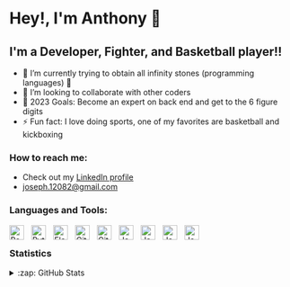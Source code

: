 # Hey!, I'm Anthony 👋 

## I'm a Developer, Fighter, and Basketball player!!

- 🌱 I’m currently trying to obtain all infinity stones (programming languages) 🤣
- 👯 I’m looking to collaborate with other coders
- 🥅 2023 Goals: Become an expert on back end and get to the 6 figure digits
- ⚡ Fun fact: I love doing sports, one of my favorites are basketball and kickboxing

### How to reach me:
- Check out my [LinkedIn profile][profile]
- joseph.12082@gmail.com


### Languages and Tools:

<img align="left" alt="React" width="26px" src="https://cdn.jsdelivr.net/gh/devicons/devicon/icons/react/react-original.svg" style="padding-right:10px;" />
<img align="left" alt="Python" width="26px" src="https://upload.wikimedia.org/wikipedia/commons/thumb/c/c3/Python-logo-notext.svg/1200px-Python-logo-notext.svg.png" style="padding-right:10px;" />
<img align="left" alt="Flask" width="26px" src="https://miro.medium.com/v2/resize:fit:438/1*0G5zu7CnXdMT9pGbYUTQLQ.png" style="padding-right:10px;" />
<img align="left" alt="Git" width="26px" src="https://cdn.jsdelivr.net/gh/devicons/devicon/icons/git/git-original.svg" style="padding-right:10px;" />
<img align="left" alt="GitHub" width="26px" src="https://user-images.githubusercontent.com/3369400/139447912-e0f43f33-6d9f-45f8-be46-2df5bbc91289.png" style="padding-right:10px;" />
<img align="left" alt="Java" width="26px"  src="https://1000logos.net/wp-content/uploads/2020/09/Java-Emblem.jpg" style="padding-right:10px;" />
<img align="left" alt="Javalin" width="26px" src="https://repository-images.githubusercontent.com/87012358/0b271d34-874d-4e03-ba36-0c7948bbebac" style="padding-right:10px;" />
<img align="left" alt="Javalin" width="26px" src="https://w7.pngwing.com/pngs/170/924/png-transparent-microsoft-sql-server-microsoft-azure-sql-database-microsoft-text-logo-microsoft-azure.png" style="padding-right:10px;" /> 
<img align="left" alt="Javalin" width="26px" src="https://cdn-icons-png.flaticon.com/512/5968/5968313.png" style="padding-right:10px;" />
<br />


 ### Statistics
<details>
  <summary>:zap: GitHub Stats</summary>

  [![Anthony's GitHub stats](https://github-readme-stats.vercel.app/api?username=phorjax&theme=codeSTACKr)](https://github.com/anuraghazra/github-readme-stats)

  [![My GitHub Language Stats](https://github-readme-stats.vercel.app/api/top-langs/?username=phorjax&langs_count=6&theme=codeSTACKr)]()
</details>

[profile]: https://www.linkedin.com/in/anthony-gomez-59b3a723a/


